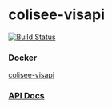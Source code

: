 # colisee-visapi

[![Build Status](https://travis-ci.org/siggame/colisee-visapi.svg?branch=master)](https://travis-ci.org/siggame/colisee-visapi)

### Docker
[colisee-visapi](https://hub.docker.com/r/siggame/colisee-visapi/) 

### [API Docs](http://siggame.io/colisee-visapi/api)
